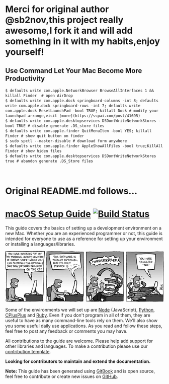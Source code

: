 # Merci for original author @sb2nov,this project really awesome,I fork it and will add something in it with my habits,enjoy yourself!

## Use Command Let Your Mac Become More Productivity
```Shell
$ defaults write com.apple.NetworkBrowser BrowseAllInterfaces 1 && killall Finder  # open AirDrop
$ defaults write com.apple.dock springboard-columns -int 8; defaults write com.apple.dock springboard-rows -int 7; defaults write com.apple.dock ResetLaunchPad -bool TRUE; killall Dock # modify your launchpad arrange,visit [more](https://sspai.com/post/41695)
$ defaults write com.apple.desktopservices DSDontWriteNetworkStores -bool TRUE # disable generate .DS_store files
$ defaults write com.apple.finder QuitMenuItem -bool YES; killall Finder # show quit button on finder
$ sudo spctl --master-disable # download form anywhere
$ defaults write com.apple.finder AppleShowAllFiles -bool true;KillAll Finder # show hiden files
$ defaults write com.apple.desktopservices DSDontWriteNetworkStores true # abandon generate .DS_Store files



```



# Original README.md follows...

[macOS Setup Guide](http://sourabhbajaj.com/mac-setup) [![Build Status](https://travis-ci.org/sb2nov/mac-setup.svg?branch=master)](https://travis-ci.org/sb2nov/mac-setup)
====================

This guide covers the basics of setting up a development environment on a new Mac. Whether you are an experienced programmer or not, this guide is intended for everyone to use as a reference for setting up your environment or installing a languages/libraries.

[![Screen](https://raw.githubusercontent.com/sb2nov/mac-setup/master/assets/intro.gif)](https://raw.githubusercontent.com/sb2nov/mac-setup/master/assets/intro.gif)

Some of the environments we will set up are [Node](http://nodejs.org) (JavaScript), [Python](http://www.python.org), [CPlusPlus](http://www.cplusplus.com) and [Ruby](http://www.ruby-lang.org). Even if you don't program in all of them, they are useful to have as many command-line tools rely on them. We'll also show you some useful daily use applications. As you read and follow these steps, feel free to post any feedback or comments you may have.

All contributions to the guide are welcome. Please help add support for other libraries and languages. To make a contribution please use our [contribution template](.github/CONTRIBUTION_TEMPLATE.md).

**Looking for contributors to maintain and extend the documentation.**

**Note:** This guide has been generated using [GitBook](http://www.gitbook.io) and is open source, feel free to contribute or create new issues on [GitHub](https://github.com/sb2nov/mac-setup/issues).
